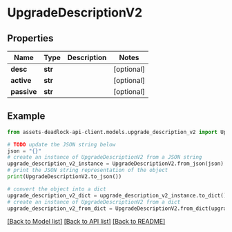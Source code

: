 # UpgradeDescriptionV2


## Properties

Name | Type | Description | Notes
------------ | ------------- | ------------- | -------------
**desc** | **str** |  | [optional] 
**active** | **str** |  | [optional] 
**passive** | **str** |  | [optional] 

## Example

```python
from assets-deadlock-api-client.models.upgrade_description_v2 import UpgradeDescriptionV2

# TODO update the JSON string below
json = "{}"
# create an instance of UpgradeDescriptionV2 from a JSON string
upgrade_description_v2_instance = UpgradeDescriptionV2.from_json(json)
# print the JSON string representation of the object
print(UpgradeDescriptionV2.to_json())

# convert the object into a dict
upgrade_description_v2_dict = upgrade_description_v2_instance.to_dict()
# create an instance of UpgradeDescriptionV2 from a dict
upgrade_description_v2_from_dict = UpgradeDescriptionV2.from_dict(upgrade_description_v2_dict)
```
[[Back to Model list]](../README.md#documentation-for-models) [[Back to API list]](../README.md#documentation-for-api-endpoints) [[Back to README]](../README.md)



